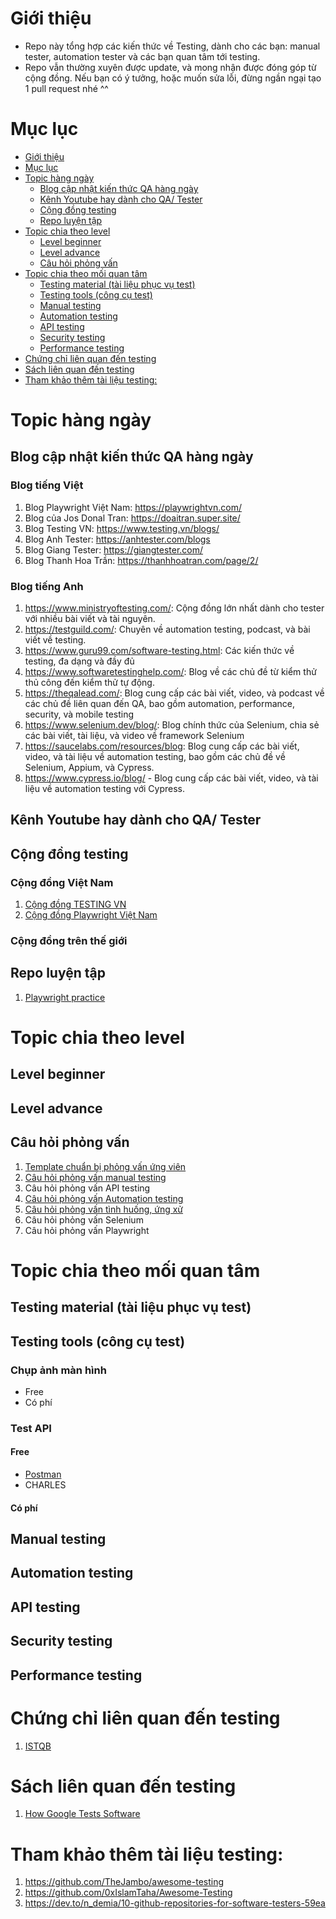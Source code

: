 # Giới thiệu
- Repo này tổng hợp các kiến thức về Testing, dành cho các bạn: manual tester, automation tester và các bạn quan tâm tới testing.
- Repo vẫn thường xuyên được update, và mong nhận được đóng góp từ cộng đồng. Nếu bạn có ý tưởng, hoặc muốn sửa lỗi, đừng ngần ngại tạo 1 pull request nhé ^^

# Mục lục
- [Giới thiệu](#giới-thiệu)
- [Mục lục](#mục-lục)
- [Topic hàng ngày](#topic-hàng-ngày)
  - [Blog cập nhật kiến thức QA hàng ngày](#blog-cập-nhật-kiến-thức-qa-hàng-ngày)
  - [Kênh Youtube hay dành cho QA‌/ Tester](#kênh-youtube-hay-dành-cho-qa-tester)
  - [Cộng đồng testing](#cộng-đồng-testing)
  - [Repo luyện tập](#repo-luyện-tập)
- [Topic chia theo level](#topic-chia-theo-level)
  - [Level beginner](#level-beginner)
  - [Level advance](#level-advance)
  - [Câu hỏi phỏng vấn](#câu-hỏi-phỏng-vấn)
- [Topic chia theo mối quan tâm](#topic-chia-theo-mối-quan-tâm)
  - [Testing material (tài liệu phục vụ test)](#testing-material-tài-liệu-phục-vụ-test)
  - [Testing tools (công cụ test)](#testing-tools-công-cụ-test)
  - [Manual testing](#manual-testing)
  - [Automation testing](#automation-testing)
  - [API testing](#api-testing)
  - [Security testing](#security-testing)
  - [Performance testing](#performance-testing)
- [Chứng chỉ liên quan đến testing](#chứng-chỉ-liên-quan-đến-testing)
- [Sách liên quan đến testing](#sách-liên-quan-đến-testing)
- [Tham khảo thêm tài liệu testing:](#tham-khảo-thêm-tài-liệu-testing)


# Topic hàng ngày
## Blog cập nhật kiến thức QA hàng ngày
### Blog tiếng Việt
1. Blog Playwright Việt Nam: https://playwrightvn.com/
1. Blog của Jos Donal Tran: https://doaitran.super.site/
1. Blog Testing VN: https://www.testing.vn/blogs/
1. Blog Anh Tester: https://anhtester.com/blogs
1. Blog Giang Tester: https://giangtester.com/
1. Blog Thanh Hoa Trần: https://thanhhoatran.com/page/2/

### Blog tiếng Anh
1. https://www.ministryoftesting.com/: Cộng đồng lớn nhất dành cho tester với nhiều bài viết và tài nguyên.
1. https://testguild.com/: Chuyên về automation testing, podcast, và bài viết về testing.
1. https://www.guru99.com/software-testing.html: Các kiến thức về testing, đa dạng và đầy đủ
1. https://www.softwaretestinghelp.com/: Blog về các chủ đề từ kiểm thử thủ công đến kiểm thử tự động.
1. https://theqalead.com/: Blog cung cấp các bài viết, video, và podcast về các chủ đề liên quan đến QA, bao gồm automation, performance, security, và mobile testing
1. https://www.selenium.dev/blog/:  Blog chính thức của Selenium, chia sẻ các bài viết, tài liệu, và video về framework Selenium
1. https://saucelabs.com/resources/blog: Blog cung cấp các bài viết, video, và tài liệu về automation testing, bao gồm các chủ đề về Selenium, Appium, và Cypress.
1. https://www.cypress.io/blog/ - Blog cung cấp các bài viết, video, và tài liệu về automation testing với Cypress.

## Kênh Youtube hay dành cho QA‌/ Tester

## Cộng đồng testing
### Cộng đồng Việt Nam
1. [Cộng đồng TESTING VN](https://www.facebook.com/groups/382211559308192)
2. [Cộng đồng Playwright Việt Nam](https://www.facebook.com/groups/1477249662842354)

### Cộng đồng trên thế giới
## Repo luyện tập 
1. [Playwright practice](https://github.com/playwrightvn/pw-discovery)

# Topic chia theo level
## Level beginner

## Level advance

## Câu hỏi phỏng vấn
1. [Template chuẩn bị phỏng vấn ứng viên](interview/00-template-interview.md)
1. [Câu hỏi phỏng vấn manual testing](interview/01-manual-question.md)
1. Câu hỏi phỏng vấn API testing
1. [Câu hỏi phỏng vấn Automation testing](interview/02-automation-testing-question.md)
1. [Câu hỏi phỏng vấn tình huống, ứng xử](interview/03-behaviour.md)
1. Câu hỏi phỏng vấn Selenium
1. Câu hỏi phỏng vấn Playwright
# Topic chia theo mối quan tâm
## Testing material (tài liệu phục vụ test)
## Testing tools (công cụ test)
### Chụp ảnh màn hình
- Free
- Có phí

### Test API
#### Free
- [Postman](https://www.postman.com/)
- CHARLES

#### Có phí

## Manual testing
## Automation testing
## API testing
## Security testing
## Performance testing

# Chứng chỉ liên quan đến testing
1. [ISTQB](https://astqb.org/)

# Sách liên quan đến testing
1. [How Google Tests Software](https://books.google.com.vn/books/about/How_Google_Tests_Software.html)



# Tham khảo thêm tài liệu testing:
1. https://github.com/TheJambo/awesome-testing
2. https://github.com/0xIslamTaha/Awesome-Testing
3. https://dev.to/n_demia/10-github-repositories-for-software-testers-59ea